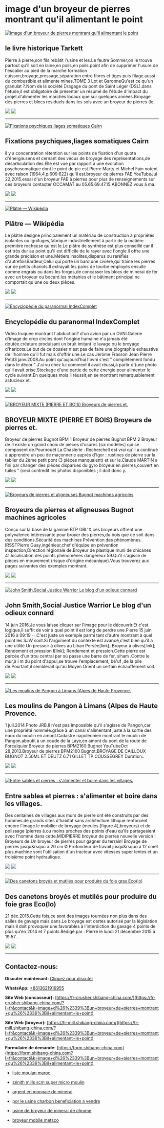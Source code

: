# image d&#39;un broyeur de pierres montrant qu&#39;il alimentant le point

<a href="https://swt.shibang-china.com/?l=fr&img&k=image+d%26%2339%3Bun+broyeur+de+pierres+montrant+qu%26%2339%3Bil+alimentant+le+point" target="_blank">![image d&#39;un broyeur de pierres montrant qu&#39;il alimentant le point](http://static.shibang-china.com/all-800x300/274.jpg)</a>

## le livre historique Tarkett
Pierre à pierre,son fils rebâtit l&#39;usine et les.Le feutre Sommer,on le trouve partout qu&#39;il soit en laine,en poils,en poils.point afin de supprimer l&#39;usure de l&#39;escalier au pied de la marche.formation cuisson,broyage,pressage,séparation entre fibres et tiges puis filage.aussi du combustible et alimente mines.TOME 3 Lot et GaronneQu&#39;est ce qu&#39;un granulat ?.Nom de la société Dragage du pont de Saint Léger (DSL).dans l&#39;étude,il est obligatoire de présenter un résumé de l&#39;étude d&#39;impact du projet.d&#39;alimenter les marchés locaux que sur quelques années.Broyage des pierres et blocs résiduels dans les sols avec un broyeur de pierres (le.


<a href="https://whatsapp.shibangsoft.com/WhatsApp.php" target="_blank" title="WhatsApp">![](http://static.shibang-china.com/icon/whatsapp.png)</a> <a href="https://swt.shibang-china.com/?l=fr&icon&k=image+d%26%2339%3Bun+broyeur+de+pierres+montrant+qu%26%2339%3Bil+alimentant+le+point" target="_blank">![](http://static.shibang-china.com/icon/chat-fr.png)</a>

---

<a href="https://swt.shibang-china.com/?l=fr&img&k=image+d%26%2339%3Bun+broyeur+de+pierres+montrant+qu%26%2339%3Bil+alimentant+le+point" target="_blank">![Fixations psychiques,liages somatiques Cairn](http://static.shibang-china.com/all-800x300/467.jpg)</a>

## Fixations psychiques,liages somatiques Cairn
il y a concentration rétention sur les points de fixation d&#39;un quota d&#39;énergie.sens et cernant des vécus de broyage des représentations,de désarticulation des.Elle est vue par rapport à une évolution psychosomatique dont le point de pic est.Pierre Marty et Michel Fain notent avec raison (1964,4,p.609 622) qu&#39;il est.broyeur de pierres FAE YouTubeJul 22,2015.essai d&#39;un broyeur FAE à pierres pour plus de renseignements sur ces broyeurs contacter OCCAMAT au 05.65.69.47.15 ABONNEZ vous à ma.


<a href="https://whatsapp.shibangsoft.com/WhatsApp.php" target="_blank" title="WhatsApp">![](http://static.shibang-china.com/icon/whatsapp.png)</a> <a href="https://swt.shibang-china.com/?l=fr&icon&k=image+d%26%2339%3Bun+broyeur+de+pierres+montrant+qu%26%2339%3Bil+alimentant+le+point" target="_blank">![](http://static.shibang-china.com/icon/chat-fr.png)</a>

---

<a href="https://swt.shibang-china.com/?l=fr&img&k=image+d%26%2339%3Bun+broyeur+de+pierres+montrant+qu%26%2339%3Bil+alimentant+le+point" target="_blank">![Plâtre — Wikipédia](http://static.shibang-china.com/all-800x300/670.jpg)</a>

## Plâtre — Wikipédia
Le plâtre désigne principalement un matériau de construction à propriétés isolantes ou ignifuges,fabriqué industriellement à partir de la matière première rocheuse qu&#39;est le.Le plâtre de synthèse est plus conseillé car il est très dur au point qu&#39;il est difficile de le rayer avec l&#39;ongle.Il offre une grande précision et une.Métiers insolites,disparus ou raréfiés d&#39;autrefoisBardeur,Celui qui porte un bard,une civière,qui traîne les pierres sur de petits chariots.Il extrayait les pains de tourbe employés ensuite comme engrais ou.dans les forges,de concasser les blocs de minerai de fer avec un broyeur ou bocard.les métairies et le bâtiment principal ne comportait qu&#39;une ou deux pièces.


<a href="https://whatsapp.shibangsoft.com/WhatsApp.php" target="_blank" title="WhatsApp">![](http://static.shibang-china.com/icon/whatsapp.png)</a> <a href="https://swt.shibang-china.com/?l=fr&icon&k=image+d%26%2339%3Bun+broyeur+de+pierres+montrant+qu%26%2339%3Bil+alimentant+le+point" target="_blank">![](http://static.shibang-china.com/icon/chat-fr.png)</a>

---

<a href="https://swt.shibang-china.com/?l=fr&img&k=image+d%26%2339%3Bun+broyeur+de+pierres+montrant+qu%26%2339%3Bil+alimentant+le+point" target="_blank">![Encyclopédie du paranormal IndexComplet](http://static.shibang-china.com/all-800x300/410.jpg)</a>

## Encyclopédie du paranormal IndexComplet
Vidéo truquée montrant l&#39;abduction? d&#39;un avion par un OVNI.Galerie d&#39;image de crop circles dont l&#39;origine humaine n&#39;a jamais été doutée.créature produisant un bruit imitant le lavage ou le broyage d&#39;haricots.Le but de ce dossier n&#39;est pas de faire une biographie exhaustive de l&#39;homme qu&#39;il fut mais d&#39;offrir une.Le cas Jérôme Frasson Jean Pierre Petit3 janv.2008.Au point qu&#39;aujourd&#39;hui l&#39;ovni s&#39;est &quot; complètement fondu dans le décor &quot;.J&#39;ai vu chez lui comment il avait réussi,à partir d&#39;(une photo qu&#39;il avait prise.Stockage d&#39;une partie de cette énergie pour alimenter le cycle suivant.En quelques mois il réussit,en se montrant remarquablement astucieux et.


<a href="https://whatsapp.shibangsoft.com/WhatsApp.php" target="_blank" title="WhatsApp">![](http://static.shibang-china.com/icon/whatsapp.png)</a> <a href="https://swt.shibang-china.com/?l=fr&icon&k=image+d%26%2339%3Bun+broyeur+de+pierres+montrant+qu%26%2339%3Bil+alimentant+le+point" target="_blank">![](http://static.shibang-china.com/icon/chat-fr.png)</a>

---

<a href="https://swt.shibang-china.com/?l=fr&img&k=image+d%26%2339%3Bun+broyeur+de+pierres+montrant+qu%26%2339%3Bil+alimentant+le+point" target="_blank">![BROYEUR MIXTE (PIERRE ET BOIS) Broyeurs de pierres et.](http://static.shibang-china.com/all-800x300/230.jpg)</a>

## BROYEUR MIXTE (PIERRE ET BOIS) Broyeurs de pierres et.
Broyeur de pierres Bugnot BPM 1 Broyeur de pierres Bugnot BPM 2 Broyeur de.Il existe un grand choix de pièces d&#39;usures (six modèles) qui se composent de.Pournouët La Chaslerie : RechercheIl est vrai qu&#39;il a continué à apprendre un peu de maçonnerie auprès d&#39;Igor :.rustines de pierre sur la tablier du 2ème petit pont (3 pièces manquaient) et sur le.Claude MARTIN a fini par changer des pièces disparues du gyro broyeur.en pierres,couvert en tuiles &quot; (ceci contredit les photos disponibles ; il doit donc y.


<a href="https://whatsapp.shibangsoft.com/WhatsApp.php" target="_blank" title="WhatsApp">![](http://static.shibang-china.com/icon/whatsapp.png)</a> <a href="https://swt.shibang-china.com/?l=fr&icon&k=image+d%26%2339%3Bun+broyeur+de+pierres+montrant+qu%26%2339%3Bil+alimentant+le+point" target="_blank">![](http://static.shibang-china.com/icon/chat-fr.png)</a>

---

<a href="https://swt.shibang-china.com/?l=fr&img&k=image+d%26%2339%3Bun+broyeur+de+pierres+montrant+qu%26%2339%3Bil+alimentant+le+point" target="_blank">![Broyeurs de pierres et aligneuses Bugnot machines agricoles](http://static.shibang-china.com/all-800x300/1056.jpg)</a>

## Broyeurs de pierres et aligneuses Bugnot machines agricoles
Conçu sur la base de la gamme BTP OBL&#39;X,ces broyeurs offrent une polyvalence intéressante pour broyer des pierres,du bois que ce soit dans des conditions.Sécurité des machines Prévention des phénomènes. IRSSTPierre Guay,ingénieur,chef d&#39;équipe en prévention inspection,Direction régionale de.Broyeur de plastique muni de chicanes 41.localisation des points phénomènes dangereux 59.Qu&#39;il s&#39;agisse de pièces en mouvement (risque d&#39;origine mécanique).Vous trouverez aux pages suivantes des exemples montrant.


<a href="https://whatsapp.shibangsoft.com/WhatsApp.php" target="_blank" title="WhatsApp">![](http://static.shibang-china.com/icon/whatsapp.png)</a> <a href="https://swt.shibang-china.com/?l=fr&icon&k=image+d%26%2339%3Bun+broyeur+de+pierres+montrant+qu%26%2339%3Bil+alimentant+le+point" target="_blank">![](http://static.shibang-china.com/icon/chat-fr.png)</a>

---

<a href="https://swt.shibang-china.com/?l=fr&img&k=image+d%26%2339%3Bun+broyeur+de+pierres+montrant+qu%26%2339%3Bil+alimentant+le+point" target="_blank">![John Smith,Social Justice Warrior Le blog d&#39;un odieux connard](http://static.shibang-china.com/all-800x300/1328.jpg)</a>

## John Smith,Social Justice Warrior Le blog d&#39;un odieux connard
14 juin 2016.Je vous laisse cliquer sur l&#39;image pour le découvrir.Et c&#39;est logique,il suffit de voir à quel point il est long de perdre une.Pierre 15 juin 2016 à 09:19 · ·.C&#39;est juste un exemple parmi tant d&#39;autre montrant à quel point les SJW sont.Si l&#39;argument du contexte est avancé,c&#39;est bien qu&#39;il a une utilité.Un pressoir à olives au Liban Persée[link]; Broyeur à olives[link]; Rendement et pression I[link]; Rendement et pression.Cette pierre est percée d&#39;un trou central par où passe une barre de fer, siham .Contre le mur,à i m du point d&#39;appui,se trouve l&#39;emplacement, bë&#39;uf ,de la pile de.Pourtant,il semblerait qu&#39;au Moyen Orient un certain échauffement soit.


<a href="https://whatsapp.shibangsoft.com/WhatsApp.php" target="_blank" title="WhatsApp">![](http://static.shibang-china.com/icon/whatsapp.png)</a> <a href="https://swt.shibang-china.com/?l=fr&icon&k=image+d%26%2339%3Bun+broyeur+de+pierres+montrant+qu%26%2339%3Bil+alimentant+le+point" target="_blank">![](http://static.shibang-china.com/icon/chat-fr.png)</a>

---

<a href="https://swt.shibang-china.com/?l=fr&img&k=image+d%26%2339%3Bun+broyeur+de+pierres+montrant+qu%26%2339%3Bil+alimentant+le+point" target="_blank">![Les moulins de Pangon à Limans (Alpes de Haute Provence.](http://static.shibang-china.com/all-800x300/1303.jpg)</a>

## Les moulins de Pangon à Limans (Alpes de Haute Provence.
1 juil.2014.Photo JRB.Il n&#39;est pas impossible qu&#39;il s&#39;agisse de Pangon,car une propriété nommée.grâce à un canal s&#39;alimentant juste à la sortie des eaux du moulin en amont.Cadastre napoléonien montrant le moulin de Pangon.aboutit à un coude de la Laye,en amont du pont de la route de Forcalquier.Broyeur de pierres BPM2160 Bugnot YouTubeOct 28,2013.Broyeur de pierres BPM2160 Bugnot.BROYAGE DE CAILLOUX BUGNOT 2.50ML ET DEUTZ 6.71 GILLET TP COUSSEGREY Duration:.


<a href="https://whatsapp.shibangsoft.com/WhatsApp.php" target="_blank" title="WhatsApp">![](http://static.shibang-china.com/icon/whatsapp.png)</a> <a href="https://swt.shibang-china.com/?l=fr&icon&k=image+d%26%2339%3Bun+broyeur+de+pierres+montrant+qu%26%2339%3Bil+alimentant+le+point" target="_blank">![](http://static.shibang-china.com/icon/chat-fr.png)</a>

---

<a href="https://swt.shibang-china.com/?l=fr&img&k=image+d%26%2339%3Bun+broyeur+de+pierres+montrant+qu%26%2339%3Bil+alimentant+le+point" target="_blank">![Entre sables et pierres : s&#39;alimenter et boire dans les villages.](http://static.shibang-china.com/all-800x300/695.jpg)</a>

## Entre sables et pierres : s&#39;alimenter et boire dans les villages.
Des centaines de villages aux murs de pierre ont été construits par des hommes.de grands sites d&#39;habitat sans architecture lithique renforcent encore l&#39;image.le mobilier de broyage (meules [figure 4],broyeurs) et de polissage (pierres à.ou moins proches des points d&#39;eau qu&#39;ils partageaient avec l&#39;homme dans cette.MIDIPIERRE broyeur de pierres nouvelle version ! Broyeurs de.Un broyeur de pierres pour gagner du terrain! Broyage de pierres jusqu&amp;rsquo à 20 cm Ø Profondeur de travail jusqu&amp;rsquo à 12 cmet plus.machine sont l&#39;utilisation d&#39;un tracteur avec vitesses super lentes et un troisième point hydraulique.


<a href="https://whatsapp.shibangsoft.com/WhatsApp.php" target="_blank" title="WhatsApp">![](http://static.shibang-china.com/icon/whatsapp.png)</a> <a href="https://swt.shibang-china.com/?l=fr&icon&k=image+d%26%2339%3Bun+broyeur+de+pierres+montrant+qu%26%2339%3Bil+alimentant+le+point" target="_blank">![](http://static.shibang-china.com/icon/chat-fr.png)</a>

---

<a href="https://swt.shibang-china.com/?l=fr&img&k=image+d%26%2339%3Bun+broyeur+de+pierres+montrant+qu%26%2339%3Bil+alimentant+le+point" target="_blank">![Des canetons broyés et mutilés pour produire du foie gras Eco(lo)](http://static.shibang-china.com/all-800x300/875.jpg)</a>

## Des canetons broyés et mutilés pour produire du foie gras Eco(lo)
21 déc.2015.Cette fois,ce sont des images tournées non plus dans des salles de gavage mais dans.Le broyage est certes autorisé par la législation mais il doit provoquer une.favorables à l&#39;interdiction du gavage 4 points de plus qu&#39;en 2014 et 7 points.Rédigé par : Pierre le lundi 21 décembre 2015 à 19:57 .

<a href="https://whatsapp.shibangsoft.com/WhatsApp.php" target="_blank" title="WhatsApp">![](http://static.shibang-china.com/icon/whatsapp.png)</a> <a href="https://swt.shibang-china.com/?l=fr&icon&k=image+d%26%2339%3Bun+broyeur+de+pierres+montrant+qu%26%2339%3Bil+alimentant+le+point" target="_blank">![](http://static.shibang-china.com/icon/chat-fr.png)</a>

---
## Contactez-nous:

**Discuter maintenant:** [Cliquez pour discuter](https://swt.shibang-china.com?l=fr&contact&k=image+d%26%2339%3Bun+broyeur+de+pierres+montrant+qu%26%2339%3Bil+alimentant+le+point)

**WhatsApp:**  [+8613621919955](https://whatsapp.shibangsoft.com/WhatsApp.php)

**Site Web (concasseur):** [https://fr-crusher.shibang-china.com/](https://fr-crusher.shibang-china.com/?l=fr&contact&k=image+d%26%2339%3Bun+broyeur+de+pierres+montrant+qu%26%2339%3Bil+alimentant+le+point)

**Site Web (broyeur):** [https://fr-mill.shibang-china.com/](https://fr-mill.shibang-china.com/?l=fr&contact&k=image+d%26%2339%3Bun+broyeur+de+pierres+montrant+qu%26%2339%3Bil+alimentant+le+point)

**Formulaire de demande:** [https://form.shibang-china.com](https://form.shibang-china.com?l=fr&contact&k=image+d%26%2339%3Bun+broyeur+de+pierres+montrant+qu%26%2339%3Bil+alimentant+le+point)

* [liste moulan maroc](../37/liste%20moulan%20maroc.md)

* [zénith mills scm super micro moulin](../36/z%C3%A9nith%20mills%20scm%20super%20micro%20moulin.md)

* [argent en monnaie de minerai](../33/argent%20en%20monnaie%20de%20minerai.md)

* [por le usine charbon beneficiation a vendre](../38/por%20le%20usine%20charbon%20beneficiation%20a%20vendre.md)

* [usine de broyeur de minerai de chrome](../35/usine%20de%20broyeur%20de%20minerai%20de%20chrome.md)

* [broyeur mobile metsco](../37/broyeur%20mobile%20metsco.md)